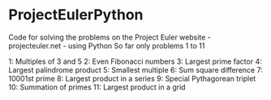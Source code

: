 # ProjectEulerPython
Code for solving the problems on the Project Euler website - projecteuler.net - using Python
So far only problems 1 to 11

1: Multiples of 3 and 5
2: Even Fibonacci numbers
3: Largest prime factor
4: Largest palindrome product
5: Smallest multiple
6: Sum square difference
7: 10001st prime
8: Largest product in a series
9: Special Pythagorean triplet
10: Summation of primes
11: Largest product in a grid
